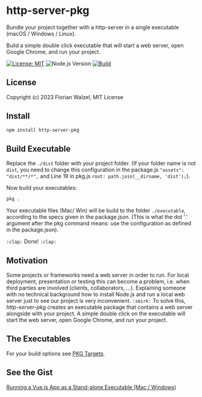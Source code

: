 # http-server-pkg

Bundle your project together with a http-server in a single executable (macOS / Windows / Linux).

Build a simple double click executable that will start a web server, open Google Chrome, and run your project.

[![License: MIT](https://img.shields.io/badge/License-MIT-blue.svg)](https://opensource.org/licenses/MIT)
![Node.js Version](https://img.shields.io/badge/Node.js-14.x-green)
[![Build](https://github.com/fwalzel/http-server-pkg/actions/workflows/node.js.yml/badge.svg)](https://github.com/fwalzel/http-server-pkg/actions/workflows/node.js.yml/badge.svg)

## License

Copyright (c) 2023 Florian Walzel,
MIT License

## Install[](https://)

```sh
npm install http-server-pkg
```

## Build Executable

Replace the `./dist` folder with your project folder. (If your folder name is not `dist`, you need to change this
configuration in the package.js `"assets": "dist/**/*",` and Line 19 in pkg.js `root: path.join(__dirname, 'dist');`).

Now build your executables:

```sh
pkg .
```

Your executable files (Mac/ Win) will be build to the folder `./executable`, according to the specs given in the package.json.
(This is what the dot '.' argument after the pkg command means: use the configuration as defined in the package.json).

`:clap:` Done! `:clap:`

## Motivation

Some projects or frameworks need a web server in order to run. For local deployment, presentation or testing this can
become a problem, i.e. when third parties are involved (clients, collaborators, …). Explaining someone with no technical
background how to install Node.js and run a local web server just to see our project is very inconvenient. `:smirk:`
To solve this, *http-server-pkg* creates an executable package that contains a web server alongside with your project.
A simple double click on the executable will start the web server, open Google Chrome, and run your project.

## The Executables

For your build options see [PKG Targets](https://www.npmjs.com/package/pkg#targets).

## See the Gist

[Running a Vue.js App as a Stand-alone Executable (Mac / Windows)](https://gist.github.com/fwalzel/9e74d2a6b28abca07270d6376cb00949#file-pkg-js)
